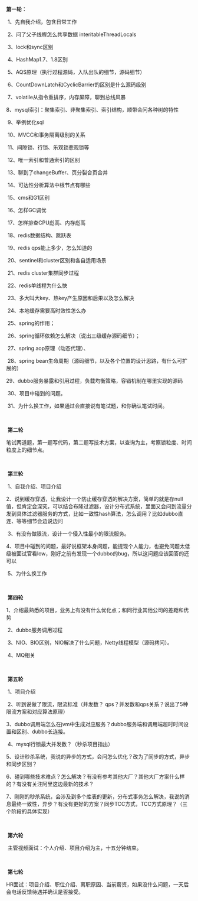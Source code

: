 

**第一轮：** 

​	1、先自我介绍，包含日常工作 

​	2、问了父子线程怎么共享数据 interitableThreadLocals 

​	3、lock和sync区别 

​	4、HashMap1.7、1.8区别 

​	5、AQS原理（执行过程源码，入队出队的细节，源码细节） 

​	6、CountDownLatch和CyclicBarrier的区别是什么源码级别 

​	7、volatile从指令重排序，内存屏障，聊到总线风暴

​	8、mysql索引：聚集索引、非聚集索引、索引结构，顺带会问各种树的特性 

​	9、举例优化sql 

​	10、MVCC和事务隔离级别的关系 

​	11、间隙锁、行锁、乐观锁悲观锁等 

​	12、唯一索引和普通索引的区别 

​	13、聊到了changeBuffer、页分裂合页合并 

​	14、可达性分析算法中根节点有哪些 

​	15、cms和G1区别 

​	16、怎样GC调优 

​	17、怎样排查CPU彪高、内存彪高 

​	18、redis数据结构、跳跃表 

​	19、redis qps能上多少，怎么知道的 

​	20、sentinel和cluster区别和各自适用场景 

​	21、redis cluster集群同步过程 

​	22、redis单线程为什么快 

​	23、多大叫大key、热key产生原因和后果以及怎么解决 

​	24、本地缓存需要高时效性怎么办 

​	25、spring的作用； 

​	26、spring循环依赖怎么解决（说出三级缓存源码细节）； 

​	27、spring aop原理（动态代理）、 

​	28、spring bean生命周期（源码细节，以及各个位置的设计思路，有什么可扩展的） 

​	29、dubbo服务暴露和引用过程，负载均衡策略，容错机制在哪里实现的源码 

​	30、项目中碰到的问题。 

​	31、为什么换工作，如果通过会直接说有笔试题，和你确认笔试时间。 

​	

​	**第二轮** 

​	笔试两道题，第一题写代码，第二题写技术方案，以查询为主，考察锁粒度、时间粒度上的细节点。 

​	

​	**第三轮** 

​	1、自我介绍、项目介绍 

​	2、说到缓存穿透，让我设计一个防止缓存穿透的解决方案，简单的就是存null值，但肯定会深究，可以结合布隆过滤器，设计分布式系统，里面又会问到流量分发到具体过滤器服务的方式，比如一致性hash算法，怎么调用？比如dubbo直连、等等细节会边说边问 

​	3、有没有做限流，设计一个侵入性最小的限流服务。 

​	4、项目中碰到的问题，最好说框架本身问题，能提现个人能力，也避免问题太低级被面试官看low，刚好之前有发现一个dubbo的bug，所以这问题应该回答的还可以 

​	5、为什么换工作 

​	

​	**第四轮** 

​	1、介绍最熟悉的项目，业务上有没有什么优化点；和同行业其他公司的差距和优势 

​	2、dubbo服务调用过程 

​	3、NIO、BIO区别，NIO解决了什么问题，Netty线程模型（源码拷问）。 

​	4、MQ相关 

​	

​	**第五轮** 

​	1、项目介绍 

​	2、听到说做了限流，限流标准（并发数？ qps？并发数和qps关系？说出了5种限流方案和对应算法原理） 

​	3、dubbo调用端怎么在jvm中生成对应服务？dubbo服务端和调用端超时时间设置和区别、dubbo长连接。 

​	4、mysql行锁最大并发数？（秒杀项目指出） 

​	5、设计秒杀系统，我说的异步的方式，会问怎么优化？改为了同步的方式，异步和同步区别？  

​	6、碰到哪些技术难点？怎么解决？有没有参考其他大厂？其他大厂方案什么样的？有没有关注阿里这边最新的技术？ 

​	7、刚刚的秒杀系统，会涉及到多个库表的更新，分布式事务怎么解决，我说的消息最终一致性，异步？有没有更好的方案？同步TCC方式，TCC方式原理？（三个阶段的具体实现） 

​	

​	**第六轮** 

​	主管视频面试：个人介绍、项目介绍为主，十五分钟结束。 

​	

​	**第七轮** 

​	HR面试：项目介绍、职位介绍、离职原因、当前薪资，如果没什么问题，一天后会电话反馈待遇并确认是否接受。